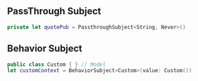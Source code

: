 
## PassThrough Subject

```swift
private let quotePub = PassthroughSubject<String, Never>()

```

## Behavior Subject

```swift
public class Custom { } // Model
let customContext = BehaviorSubject<Custom>(value: Custom())
```